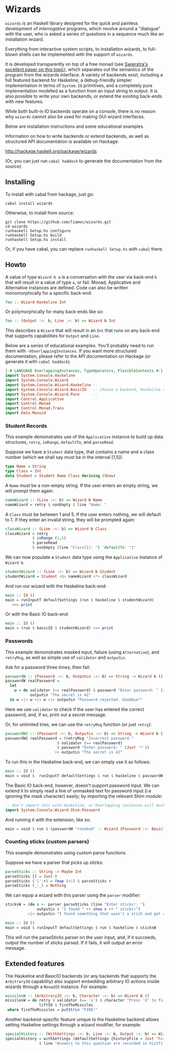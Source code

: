 # Wizards

`wizards` is an Haskell library designed for the quick and painless development of *interrogative* programs, which revolve around a "dialogue" with the user, who is asked a series of questions in a sequence much like an installation wizard.

Everything from interactive system scripts, to installation wizards, to full-blown shells can be implemented with the support of `wizards`.

It is developed transparently on top of a free monad (see [Swierstra's excellent paper on this topic](http://www.cs.ru.nl/~W.Swierstra/Publications/DataTypesALaCarte.pdf)), which separates out the semantics of the program from the wizards interface. A variety of backends exist, including a full featured backend for Haskeline, a debug-friendly simpler implementation in terms of `System.IO` primitives, and a completely pure implementation modelled as a function from an input string to output. It is also possible to write your own backends, or extend the existing back-ends with new features.

While both built-in IO backends operate on a console, there is no reason why `wizards` cannot also be used for making GUI wizard interfaces.

Below are installation instructions and some educational examples.

Information on how to write backends or extend backends, as well as structured API documentation is available on Hackage:

http://hackage.haskell.org/package/wizards

(Or, you can just run `cabal haddock` to generate the documentation from the source).

## Installing

To install with cabal from hackage, just go:

```
cabal install wizards
```

Otherwise, to install from source:

```
git clone https://github.com/liamoc/wizards.git
cd wizards
runhaskell Setup.hs configure
runhaskell Setup.hs build
runhaskell Setup.hs install
```

Or, if you have cabal, you can replace `runhaskell Setup.hs` with `cabal` there.

## Howto

A value of type `Wizard b a` is a conversation with the user via back-end `b` that will result in a value of type `a`, or fail. Monad, Applicative and Alternative instances are defined. Code can also be written monomorphically for a specific back-end:

```haskell
foo :: Wizard Haskeline Int
```

Or polymorphically for many back-ends like so:

```haskell
foo :: (Output :<: b, Line :<: b) => Wizard b Int
```

This describes a `Wizard` that will result in an `Int` that runs on any back-end that supports capabilities for `Output` and `Line`.

Below are a series of educational examples. You'll probably need to run them with `-XOverlappingInstances`. If you want more structured documentation, please refer to the API documentation on Hackage (or generate it with `cabal haddock`).

```haskell
{-# LANGUAGE OverlappingInstances, TypeOperators, FlexibleContexts #-}  
import System.Console.Haskeline  
import System.Console.Wizard  
import System.Console.Wizard.Haskeline --  
import System.Console.Wizard.BasicIO   -- choose a backend, Haskeline recommended.  
import System.Console.Wizard.Pure      --  
import Control.Applicative  
import Control.Monad  
import Control.Monad.Trans  
import Data.Monoid
```


### Student Records

This example demonstrates use of the `Applicative` instance to build up data structures, `retry`, `inRange`, `defaultTo`, and `parseRead`.


Suppose we have a `Student` data type, that contains a name and a class number (which we shall say must be in the interval [1,5]).

```haskell
type Name = String  
type Class = Int   
data Student = Student Name Class deriving (Show)
```

A `Name` must be a non-empty string. If the user enters an empty string, we will prompt them again:

```haskell
nameWizard :: (Line :<: b) => Wizard b Name
nameWizard = retry $ nonEmpty $ line "Name: "
```

A `Class` must be between 1 and 5. If the user enters nothing, we will default to 1. If they enter an invalid string, they will be prompted again:

```haskell
classWizard :: (Line :<: b) => Wizard b Class
classWizard = retry 
            $ inRange (1,5) 
            $ parseRead 
            $ nonEmpty (line "Class[1]: ") `defaultTo` "1"
```

We can now populate a `Student` data type using the `Applicative` instance of `Wizard b`.

```haskell
studentWizard :: (Line :<: b) => Wizard b Student                        
studentWizard = Student <$> nameWizard <*> classWizard
```

And run our wizard with the Haskeline back-end:

```haskell
main :: IO ()
main = runInputT defaultSettings (run $ haskeline $ studentWizard)   
   >>= print  
```

Or with the Basic IO back-end:

```haskell
main :: IO ()
main = (run $ basicIO $ studentWizard) >>= print  
```

### Passwords

This example demonstrates masked input, failure (using `Alternative`), and `retryMsg`, as well as simple use of `validator` and `outputLn`.

Ask for a password three times, then fail:

```haskell
passwordW :: (Password :<: b, OutputLn :<: b) => String -> Wizard b ()  
passwordW realPassword =   
  let 
    w = do validator (== realPassword) $ password "Enter password: " (Just '*') 
           outputLn "The secret is 42"  
  in w <|> w <|> w <|> outputLn "Password rejected. Goodbye!"  
```

Here we use `validator` to check if the user has entered the correct password, and, if so, print out a secret message.

Or, for unlimited tries, we can use the `retryMsg` function (or just `retry`):

```haskell
passwordW2 :: (Password :<: b, OutputLn :<: b) => String -> Wizard b ()  
passwordW2 realPassword = (retryMsg "Incorrect password." 
                       $ validator (== realPassword) 
                       $ password "Enter password: " (Just '*'))
                      >> outputLn "The secret is 42"            
```
To run this in the Haskeline back-end, we can simply use it as follows:

```haskell
main :: IO ()
main = void $  runInputT defaultSettings $ run $ haskeline $ passwordW "rosebud"
```

The Basic IO back-end, however, doesn't support password input. We can extend it to simply read a line of unmasked text for password input (i.e ignoring the mask character) easily; by importing the relevant Shim module:

```haskell
-- don't import this with Haskeline, or Overlapping instances will muck up your password input
import System.Console.Wizard.Shim.Password
```

And running it with the extension, like so:

```haskell
main = void $ run $ (passwordW "rosebud" :: Wizard (Password :+: BasicIO) ())
```

### Counting sticks (custom parsers)

This example demonstrates using custom parse functions.

Suppose we have a parser that picks up sticks:

```haskell
parseSticks :: String -> Maybe Int  
parseSticks [] = Just 0  
parseSticks ('|':r) = fmap (+1) $ parseSticks r  
parseSticks (_:_) = Nothing
```

We can equip a wizard with this parser using the `parser` modifier:

```haskell
sticksW = (do s <- parser parseSticks (line "Enter sticks!: ")
              outputLn $ "I found " ++ show s ++ " sticks!")
          <|> outputLn "I found something that wasn't a stick and got confused."

main :: IO ()
main = void $ runInputT defaultSettings $ run $ haskeline $ sticksW      
```

This will run the parseSticks parser on the user input, and, if it succeeds, output the number of sticks parsed. If it fails, it will output an error message.

## Extended features

The Haskeline and BasicIO backends (or any backends that supports the `ArbitraryIO` capability) also support embedding arbitrary IO actions
inside wizards through a `MonadIO` instance. For example:

```haskell
missilesW :: (ArbitraryIO :<: b, Character :<: b) => Wizard b ()  
missilesW = do retry $ validator (== 'x') $ character "Press 'X' to fire the missiles"
               liftIO $ fireTheMissiles
 where fireTheMissiles = putStrLn "FIRE!"              
```

Another backend-specific feature unique to the Haskeline backend allows setting Haskeline settings through a wizard modifier, for example:

```haskell
specialHistory :: (WithSettings :<: b, Line :<: b, Output :<: b) => Wizard b ()
specialHistory = withSettings (defaultSettings {historyFile = Just "histfile"})
               $ line "Answers to this question are recorded in histfile" >>= output               
```
